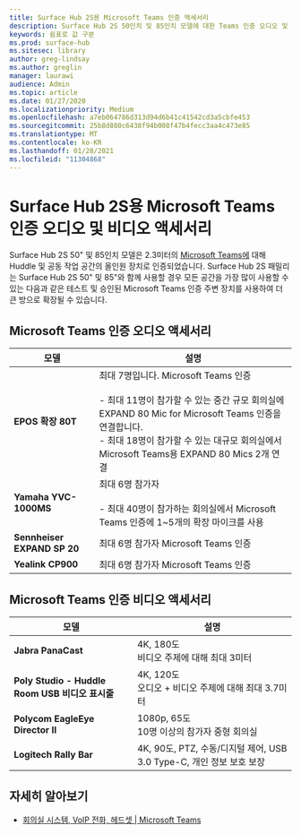 ```yaml
---
title: Surface Hub 2S용 Microsoft Teams 인증 액세서리
description: Surface Hub 2S 50인치 및 85인치 모델에 대한 Teams 인증 오디오 및 비디오 액세서리를 참조하세요.
keywords: 쉼표로 값 구분
ms.prod: surface-hub
ms.sitesec: library
author: greg-lindsay
ms.author: greglin
manager: laurawi
audience: Admin
ms.topic: article
ms.date: 01/27/2020
ms.localizationpriority: Medium
ms.openlocfilehash: a7eb064786d313d94d6b41c41542cd3a5cbfe453
ms.sourcegitcommit: 25b8d880c6438f94b008f47b4fecc3aa4c473e85
ms.translationtype: MT
ms.contentlocale: ko-KR
ms.lasthandoff: 01/28/2021
ms.locfileid: "11304868"
---
```

# Surface Hub 2S용 Microsoft Teams 인증 오디오 및 비디오 액세서리

Surface Hub 2S 50" 및 85인치 모델은 2.3미터의 [Microsoft Teams에](https://www.microsoft.com/microsoft-teams/across-devices/devices/product?deviceid=31) 대해 Huddle 및 공동 작업 공간의 올인원 장치로 인증되었습니다. Surface Hub 2S 패밀리는 Surface Hub 2S 50" 및 85"와 함께 사용할 경우 모든 공간을 가장 많이 사용할 수 있는 다음과 같은 테스트 및 승인된 Microsoft Teams 인증 주변 장치를 사용하여 더 큰 방으로 확장될 수 있습니다.

## Microsoft Teams 인증 오디오 액세서리 

| 모델                                | 설명                                                                                                                                                                                                                                                                                              |
| ------------------------------------ | -------------------------------------------------------------------------------------------------------------------------------------------------------------------------------------------------------------------------------------------------------------------------------------------------------- |
| **EPOS 확장 80T**<br>         | 최대 7명입니다. Microsoft Teams 인증<br><br>- 최대 11명이 참가할 수 있는 중간 규모 회의실에 EXPAND 80 Mic for Microsoft Teams 인증을 연결합니다.<br>- 최대 18명이 참가할 수 있는 대규모 회의실에서 Microsoft Teams용 EXPAND 80 Mics 2개 연결 |
| **Yamaha YVC-1000MS**<br>        | 최대 6명 참가자<br><br>- 최대 40명이 참가하는 회의실에서 Microsoft Teams 인증에 1~5개의 확장 마이크를 사용                                                                                                                                                               |
| **Sennheiser EXPAND SP 20**<br> | 최대 6명 참가자 Microsoft Teams 인증                                                                                                                                                                                                                                                   |
| **Yealink CP900**<br>           | 최대 6명 참가자 Microsoft Teams 인증                                                                                                                                                                                                                                                   |

 
## Microsoft Teams 인증 비디오 액세서리

| 모델                                       | 설명                                                                    |
| ------------------------------------------- | ------------------------------------------------------------------------------ |
| **Jabra PanaCast**<br>                  | 4K, 180도<br>비디오 주제에 대해 최대 3미터                          |
| **Poly Studio - Huddle Room USB 비디오 표시줄** | 4K, 120도<br>오디오 + 비디오 주제에 대해 최대 3.7미터                 |
| **Polycom EagleEye Director II**<br>    | 1080p, 65도<br>10명 이상의 참가자 중형 회의실                             |
| **Logitech Rally Bar**                      | 4K, 90도, PTZ, 수동/디지털 제어, USB 3.0 Type-C, 개인 정보 보호 보장 |

## 자세히 알아보기

- [회의실 시스템, VoIP 전화, 헤드셋 | Microsoft Teams](https://www.microsoft.com/microsoft-teams/across-devices/)